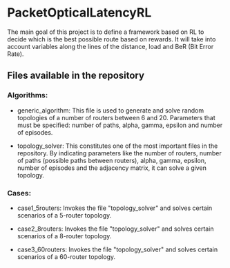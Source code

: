 # PacketOpticalLatencyRL
The main goal of this project is to define a framework based on RL to decide
which is the best possible route based on rewards. It will take into account
variables along the lines of the distance, load and BeR (Bit Error Rate). 

## Files available in the repository
### Algorithms:
- generic_algorithm: This file is used to generate and solve random topologies of
a number of routers between 6 and 20. Parameters that must be specified: number of paths,
alpha, gamma, epsilon and number of episodes.

- topology_solver: This constitutes one of the most important files in the repository.
By indicating parameters like the number of routers, number of paths (possible paths
between routers), alpha, gamma, epsilon, number of episodes and the adjacency matrix,
it can solve a given topology.

### Cases:
- case1_5routers: Invokes the file "topology_solver" and solves certain scenarios of
a 5-router topology.

- case2_8routers: Invokes the file "topology_solver" and solves certain scenarios of
a 8-router topology.

- case3_60routers: Invokes the file "topology_solver" and solves certain scenarios of
a 60-router topology.
